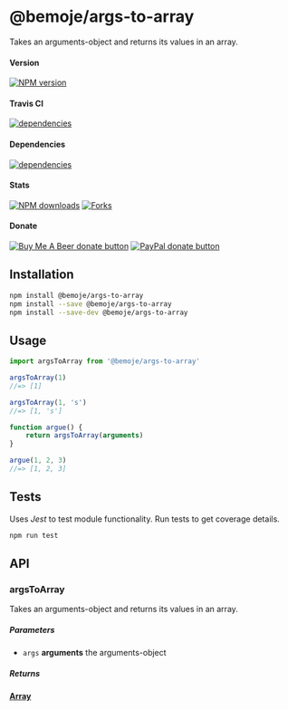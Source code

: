 # @bemoje/args-to-array

Takes an arguments-object and returns its values in an array.

#### Version

<span><a href="https://npmjs.org/@bemoje/args-to-array" title="View this project on NPM"><img src="https://img.shields.io/npm/v/@bemoje/args-to-array" alt="NPM version" /></a></span>

#### Travis CI

<span><a href="https://npmjs.org/@bemoje/args-to-array" title="View this project on NPM"><img src="https://travis-ci.org/bemoje/bemoje-args-to-array.svg?branch=master" alt="dependencies" /></a></span>

#### Dependencies

<span><a href="https://npmjs.org/@bemoje/args-to-array" title="View this project on NPM"><img src="https://david-dm.org/bemoje/bemoje-args-to-array.svg" alt="dependencies" /></a></span>

#### Stats

<span><a href="https://npmjs.org/@bemoje/args-to-array" title="View this project on NPM"><img src="https://img.shields.io/npm/dt/@bemoje/args-to-array" alt="NPM downloads" /></a></span>
<span><a href="https://github.com/bemoje/bemoje-args-to-array/fork" title="Fork this project"><img src="https://img.shields.io/github/forks/bemoje/bemoje-args-to-array" alt="Forks" /></a></span>

#### Donate

<span><a href="https://www.buymeacoffee.com/bemoje" title="Donate to this project using Buy Me A Beer"><img src="https://img.shields.io/badge/buy%20me%20a%20coffee-donate-yellow.svg?label=Buy me a beer!" alt="Buy Me A Beer donate button" /></a></span>
<span><a href="https://paypal.me/forstaaloen" title="Donate to this project using Paypal"><img src="https://img.shields.io/badge/paypal-donate-yellow.svg?label=PayPal" alt="PayPal donate button" /></a></span>

## Installation

```sh
npm install @bemoje/args-to-array
npm install --save @bemoje/args-to-array
npm install --save-dev @bemoje/args-to-array
```

## Usage

```javascript
import argsToArray from '@bemoje/args-to-array'

argsToArray(1)
//=> [1]

argsToArray(1, 's')
//=> [1, 's']

function argue() {
	return argsToArray(arguments)
}

argue(1, 2, 3)
//=> [1, 2, 3]

```


## Tests
Uses *Jest* to test module functionality. Run tests to get coverage details.

```bash
npm run test
```

## API
### argsToArray

Takes an arguments-object and returns its values in an array.

##### Parameters

-   `args` **arguments** the arguments-object

##### Returns
**[Array][3]** 

[1]: #argstoarray

[2]: #parameters

[3]: https://developer.mozilla.org/docs/Web/JavaScript/Reference/Global_Objects/Array